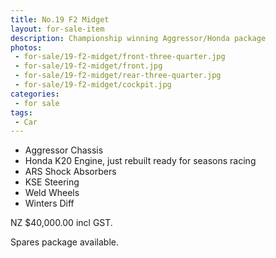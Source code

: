 ```yaml
---
title: No.19 F2 Midget
layout: for-sale-item
description: Championship winning Aggressor/Honda package
photos:
 - for-sale/19-f2-midget/front-three-quarter.jpg
 - for-sale/19-f2-midget/front.jpg
 - for-sale/19-f2-midget/rear-three-quarter.jpg
 - for-sale/19-f2-midget/cockpit.jpg
categories:
 - for sale
tags:
 - Car
---
```


- Aggressor Chassis
- Honda K20 Engine, just rebuilt ready for seasons racing
- ARS Shock Absorbers
- KSE Steering
- Weld Wheels
- Winters Diff

NZ $40,000.00 incl GST.

Spares package available.

